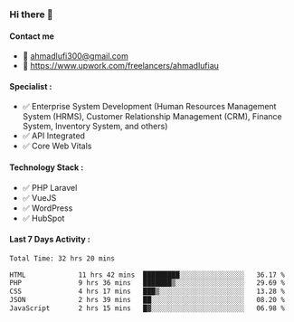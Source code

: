 ### Hi there 👋

#### Contact me 
- :email: ahmadlufi300@gmail.com
- 🔭 https://www.upwork.com/freelancers/ahmadlufiau

#### Specialist :
- ✅ Enterprise System Development (Human Resources Management System (HRMS), Customer Relationship Management (CRM), Finance System, Inventory System, and others)
- ✅ API Integrated
- ✅ Core Web Vitals

#### Technology Stack :

- ✅ PHP Laravel
- ✅ VueJS
- ✅ WordPress
- ✅ HubSpot

#### Last 7 Days Activity :
<!--START_SECTION:waka-->

```txt
Total Time: 32 hrs 20 mins

HTML             11 hrs 42 mins  █████████░░░░░░░░░░░░░░░░   36.17 %
PHP              9 hrs 36 mins   ███████▒░░░░░░░░░░░░░░░░░   29.69 %
CSS              4 hrs 17 mins   ███▒░░░░░░░░░░░░░░░░░░░░░   13.28 %
JSON             2 hrs 39 mins   ██░░░░░░░░░░░░░░░░░░░░░░░   08.20 %
JavaScript       2 hrs 15 mins   █▓░░░░░░░░░░░░░░░░░░░░░░░   06.98 %
```

<!--END_SECTION:waka-->

<!--
**ahmadlufiau/ahmadlufiau** is a ✨ _special_ ✨ repository because its `README.md` (this file) appears on your GitHub profile.

Here are some ideas to get you started:

- 🔭 I’m currently working on ...
- 🌱 I’m currently learning ...
- 👯 I’m looking to collaborate on ...
- 🤔 I’m looking for help with ...
- 💬 Ask me about ...
- 📫 How to reach me: ...
- 😄 Pronouns: ...
- ⚡ Fun fact: ...
-->
